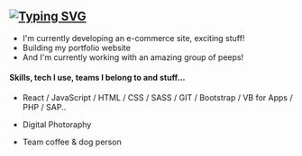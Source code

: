
[![Typing SVG](https://readme-typing-svg.herokuapp.com?size=30&pause=0&vCenter=true&multiline=true&width=700&height=90&lines=Hello!👋+My+name+is+Fernanda;I'm+a+Full+Stack+Developer)](https://git.io/typing-svg)
---
- I'm currently developing an e-commerce site, exciting stuff!
- Building my portfolio website
- And I'm currently working with an amazing group of peeps!

#### Skills, tech I use, teams I belong to and stuff...

- React / JavaScript / HTML / CSS / SASS / GIT / Bootstrap / VB for Apps / PHP / SAP..

- Digital Photoraphy

- Team coffee & dog person
